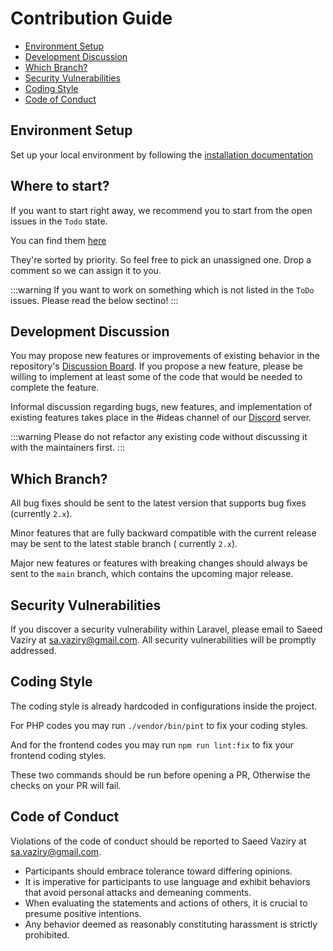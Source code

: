 # Contribution Guide

- [Environment Setup](#environment-setup)
- [Development Discussion](#development-discussion)
- [Which Branch?](#which-branch)
- [Security Vulnerabilities](#security-vulnerabilities)
- [Coding Style](#coding-style)
- [Code of Conduct](#code-of-conduct)

## Environment Setup

Set up your local environment by following the [installation documentation](../getting-started/installation#install-locally)

## Where to start?

If you want to start right away, we recommend you to start from the open issues in the `Todo` state.

You can find them [here](https://github.com/orgs/vitodeploy/projects/5/views/9)

They're sorted by priority. So feel free to pick an unassigned one. Drop a comment so we can assign it to you.

:::warning
If you want to work on something which is not listed in the `ToDo` issues. Please read the below sectino!
:::

## Development Discussion

You may propose new features or improvements of existing behavior in the
repository's [Discussion Board](https://github.com/vitodeploy/vito/discussions). If you propose a new feature,
please be willing to implement at least some of the code that would be needed to complete the feature.

Informal discussion regarding bugs, new features, and implementation of existing features takes place in the #ideas
channel of our [Discord](https://discord.gg/uZeeHZZnm5) server.

:::warning
Please do not refactor any existing code without discussing it with the maintainers first.
:::

## Which Branch?

All bug fixes should be sent to the latest version that supports bug fixes (currently `2.x`).

Minor features that are fully backward compatible with the current release may be sent to the latest stable branch (
currently `2.x`).

Major new features or features with breaking changes should always be sent to the `main` branch, which contains the
upcoming major release.

## Security Vulnerabilities

If you discover a security vulnerability within Laravel, please email to Saeed Vaziry at sa.vaziry@gmail.com.
All security vulnerabilities will be promptly addressed.

## Coding Style

The coding style is already hardcoded in configurations inside the project.

For PHP codes you may run `./vendor/bin/pint` to fix your coding styles.

And for the frontend codes you may run `npm run lint:fix` to fix your frontend coding styles.

These two commands should be run before opening a PR, Otherwise the checks on your PR will fail.

## Code of Conduct

Violations of the code of conduct should be reported to Saeed Vaziry at sa.vaziry@gmail.com.

- Participants should embrace tolerance toward differing opinions.
- It is imperative for participants to use language and exhibit behaviors that avoid personal attacks and demeaning
  comments.
- When evaluating the statements and actions of others, it is crucial to presume positive intentions.
- Any behavior deemed as reasonably constituting harassment is strictly prohibited.
